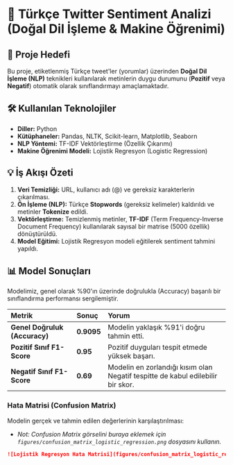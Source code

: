 # 🚀 Türkçe Twitter Sentiment Analizi (Doğal Dil İşleme & Makine Öğrenimi)

## 🎯 Proje Hedefi

Bu proje, etiketlenmiş Türkçe tweet'ler (yorumlar) üzerinden **Doğal Dil İşleme (NLP)** teknikleri kullanılarak metinlerin duygu durumunu (**Pozitif** veya **Negatif**) otomatik olarak sınıflandırmayı amaçlamaktadır.

## 🛠️ Kullanılan Teknolojiler

* **Diller:** Python
* **Kütüphaneler:** Pandas, NLTK, Scikit-learn, Matplotlib, Seaborn
* **NLP Yöntemi:** TF-IDF Vektörleştirme (Özellik Çıkarımı)
* **Makine Öğrenimi Modeli:** Lojistik Regresyon (Logistic Regression)

## 💡 İş Akışı Özeti

1.  **Veri Temizliği:** URL, kullanıcı adı (@) ve gereksiz karakterlerin çıkarılması.
2.  **Ön İşleme (NLP):** Türkçe **Stopwords** (gereksiz kelimeler) kaldırıldı ve metinler **Tokenize** edildi.
3.  **Vektörleştirme:** Temizlenmiş metinler, **TF-IDF** (Term Frequency-Inverse Document Frequency) kullanılarak sayısal bir matrise (5000 özellik) dönüştürüldü.
4.  **Model Eğitimi:** Lojistik Regresyon modeli eğitilerek sentiment tahmini yapıldı.

## 📊 Model Sonuçları

Modelimiz, genel olarak %90'ın üzerinde doğrulukla (Accuracy) başarılı bir sınıflandırma performansı sergilemiştir.

| Metrik | Sonuç | Yorum |
| :--- | :--- | :--- |
| **Genel Doğruluk (Accuracy)** | **0.9095** | Modelin yaklaşık %91'i doğru tahmin etti. |
| **Pozitif Sınıf F1-Score** | **0.95** | Pozitif duyguları tespit etmede yüksek başarı. |
| **Negatif Sınıf F1-Score** | **0.69** | Modelin en zorlandığı kısım olan Negatif tespitte de kabul edilebilir bir skor. |

### Hata Matrisi (Confusion Matrix)

Modelin gerçek ve tahmin edilen değerlerinin karşılaştırılması:

* _Not: Confusion Matrix görselini buraya eklemek için `figures/confusion_matrix_logistic_regression.png` dosyasını kullanın._

```markdown
![Lojistik Regresyon Hata Matrisi](figures/confusion_matrix_logistic_regression.png)

